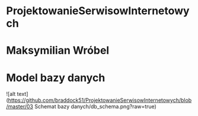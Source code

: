 # ProjektowanieSerwisowInternetowych
# Maksymilian Wróbel 
# Model bazy danych
![alt text](https://github.com/braddock51/ProjektowanieSerwisowInternetowych/blob/master/03 Schemat bazy danych/db_schema.png?raw=true)